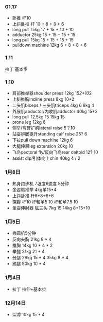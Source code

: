 ### 01.17
- 卧推 
杆10
- 上斜卧推 
杆 10 + 8 + 8 + 6
- long pull 
15kg 17 + 15 + 10 + 10
- adductor
25kg 15 + 15 + 15 + 15
- long pull
15kg 15 + 15 + 15 +  15
- pulldown machine
12kg 6 + 8 + 8 + 6

### 1.11
拉丁
基本步

### 1.10
- 肩部推举器shoulder press
12kg 15*2+10*2
- 上斜推胸incline press
8kg 10*2
- 二头肌biceps / 三头肌triceps
4kg 6
8kg 4
- 外展肌abductor/内收肌adductor
40kg 15*2
- long pull
12.5kg 15
15kg 15
- prone leg
12kg 6
- 侧举/弯臂扩胸lateral raise
5？10
- 站姿腓肠提升standing calf raise
25? 6
- 下拉pull down machine
12kg 6
- 大腿伸展leg extension
20kg 10
- 飞鸟pectoral fly/反向飞鸟rear deltoid
12? 10
- assist dip/引体向上chin
40kg 4 / 2


### 1月8日
- 热身跑步机 
7坡度6速度 5分钟
- 坐姿肩推举 
4kg单15*4
- 上斜卧推 
杆6+8+6+6
- 深蹲 
杆10 
杆和单5  10 
杆和单7.5  10
- 坐姿伸肘器 肱三头 
7kg 15 
14kg 8+15+10


### 1月5日
- 椭圆机5分钟
- 反向夹胸 
21kg 8 * 4
- 推胸 
14kg 10 * 4 * 2
- 举腿
21kg 21 * 4
- 分腿
28kg 15 * 4
35kg 8 * 4
- 踢腿
50kg 10 * 4




### 1月4日
- 拉丁
拉伸+基本步

### 12月14日
- 深蹲
10kg  15 * 4